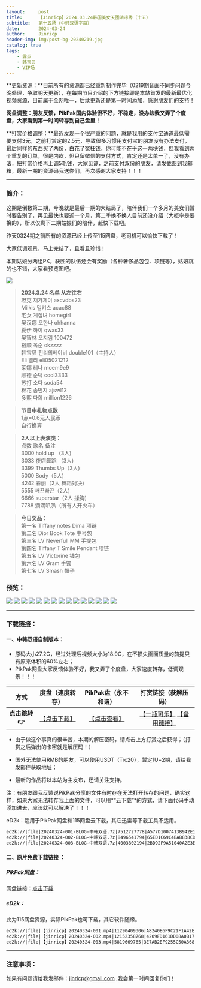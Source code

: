 ```yaml
---
layout:     post
title:      【Jinricp】2024.03.24韩国美女天团清凉秀（十五）
subtitle:   第十五场（中韩双语字幕）
date:       2024-03-24
author:     Jinricp
header-img: img/post-bg-20240219.jpg
catalog: true
tags:
    - 露点
    - 韩宝贝
    - VIP场
---
```


**更新资源：**目前所有的资源都已经重新制作完毕（0219期音画不同步问题今晚处理，争取明天更新），在每期节目介绍的下方链接即是本站首发的最新最优化视频资源，目前属于全网唯一，后续更新还是第一时间添加，感谢朋友们的支持！

**网盘调整：朋友反馈，PikPak国内体验很不好，不稳定，没办法我又弄了个度盘，大家看到第一时间转存到自己盘里！**

**打赏价格调整：**最近发现一个很严重的问题，就是我用的支付宝通道最低需要支付3元，之前打赏定的2.5元，导致很多习惯用支付宝的朋友没有办法支付，最后同样的东西买了两份，白花了冤枉钱，你可能不在乎这一两块钱，但我看到两个重复的订单，很是内疚，但只留微信的支付方式，肯定还是太单一了，没有办法，把打赏价格再上调5毛钱，大家见谅，之前支付双份的朋友，请发截图到我邮箱，最新一期的资源码我送你们，再次感谢大家支持！！！

---

### 简介：

这期是倒数第二期，今晚就是最后一期的大结局了，陪伴我们一个多月的美女们暂时要告别了，再见最快也要近一个月，第二季换不换人目前还没介绍（大概率是要换的），所以仅剩下二期姑娘们的陪伴，赶快下载吧。

昨天0324期之前所有的资源已经上传至115网盘，老司机可以愉快下载了！

大家低调观景，马上完结了，且看且珍惜！

本期姑娘分两组PK，获胜的队伍还会有奖励（各种奢侈品包包、项链等），姑娘跳的也不错，大家看预览图吧。

![](https://www.imgccc.com/2024/03/25/2f49b1aa86e7c.png)

> **2024.3.24 名单 从左往右**<br>
> 坦克 쟤가제이 axcvdbs23<br>
> Milkis 밀키스 acac88<br>
> 宅女 계집녀 homegirl<br>
> 吴汉娜 오한나 ohhanna<br>
> 夏伊 하이 qwas33<br>
> 吴智林 오지림 100472<br>
> 裕顺 옥순 okzzzz<br>
> 韩宝贝 진리의베이비 double101（主持人）<br>
> Eli 엘리 eli05021212<br>
> 莱娜 레나 moem9e9<br>
> 顺德 순덕 cool3333<br>
> 苏打 소다 soda54<br>
> 棉花 솜먼지 ajswl12<br>
> 多熙 다희 million1226<br>

>**节目中礼物点数**<br>
>1点=0.6元人民币<br>
>自行换算<br>

>**2人以上表演类：**<br>
>点数 歌名 备注<br>
>3000 hold up （3人)<br>
>3033 夜店舞蹈 （3人)<br>
>3399 Thumbs Up（3人)<br>
>5000 Body（5人)<br>
>4242 春丽（2人 舞蹈对决)<br>
>5555 쌔끈빠끈（2人)<br>
>6666 superstar（2人 揉胸)<br>
>7788 滴滴叭叭（所有人开火车）<br>

>**今日奖品：**<br>
>第一名 Tiffany notes Dima 项链<br>
>第二名 Dior Book Tote 中号包<br>
>第三名 LV Neverfull MM 手提包<br>
>第四名 Tiffany T Smile Pendant 项链<br>
>第五名 LV Victorine 钱包<br>
>第六名 LV Gram 手镯<br>
>第七名 LV Smash 帽子<br>


### 预览：

![](https://www.imgccc.com/2024/03/25/6d7e2423452dd.jpg)
![](https://www.imgccc.com/2024/03/25/080e5f4e755a0.jpg)
![](https://www.imgccc.com/2024/03/25/7fbfe438c9e4f.jpg)
![](https://www.imgccc.com/2024/03/25/8f25311acfef8.gif)
![](https://www.imgccc.com/2024/03/25/81ed486470d12.gif)
![](https://www.imgccc.com/2024/03/25/9760627d5f724.gif)
![](https://www.imgccc.com/2024/03/25/37e52a971bfd0.gif)
![](https://www.imgccc.com/2024/03/25/6627c8fc8235e.gif)
![](https://www.imgccc.com/2024/03/25/9e13b35c2eb68.gif)
![](https://www.imgccc.com/2024/03/25/01aa12121a79c.gif)
![](https://www.imgccc.com/2024/03/25/3ab7e37611ef4.gif)
![](https://www.imgccc.com/2024/03/25/c923d150198c7.gif)
![](https://www.imgccc.com/2024/03/25/c3ae6b0bb5ac0.gif)
![](https://www.imgccc.com/2024/03/25/15359d47425f6.gif)
![](https://www.imgccc.com/2024/03/25/80f1bd5f7ddac.gif)

------

### 下载链接：

#### 一、中韩双语自制版本：

+ 原码大小27.2G，经过处理后视频大小为18.9G，在不损失画面质量的前提只有原来体积的60%左右；
+ PikPak网盘大家反馈体验不好，我又弄了个度盘，大家速度转存，低调观景！！！

|     方式      |                       度盘（速度转存）                       |                     PikPak盘（永不和谐）                     |                     打赏链接（获解压码）                     |
| :-----------: | :----------------------------------------------------------: | :----------------------------------------------------------: | :----------------------------------------------------------: |
| **点击跳转👉** | [【点击下载】](https://pan.baidu.com/s/1kn4Bca46qKtPmWMZw6HBXQ?pwd=8888) | [【点击查看】](https://mypikpak.com/s/VNtnSjXg9tRw2g97v0NHpsuAo1) | [【一瓶可乐】](https://nk.mileifk.com/details/1CD55BB5) [【备用链接】](https://kkl.mileifk.com/details/D4675015) |


+ 由于做这个事真的很辛苦，本期的解压密码，请点击上方打赏之后获得；（打赏之后弹出的卡密就是解压码！）

+ 国外无法使用RMB的朋友，可以使用USDT（Trc20），暂定1U=2期，请给我发邮件获取地址；

+ 最新的作品将以本站为主发布，还请关注支持。

注：有朋友跟我反馈说PikPak分享的文件有时存在无法打开转存的问题，确实这样，如果大家无法转存我上面的文件，可以用*“云下载”*的方式，请下面代码手动添加进去，应该就可以解决了！！！

eD2k：适用于PikPak网盘和115网盘云下载，其它迅雷等下载工具不适用。

  ```txt
ed2k://|file|20240324-001-BLOG-中韩双语.7z|7512727778|A577D1007413B942E1D095A4B453917C|/
ed2k://|file|20240324-002-BLOG-中韩双语.7z|8496541794|65ED1C69C4BAB838CD48DFA6A873C15A|/
ed2k://|file|20240324-003-BLOG-中韩双语.7z|4003802194|2BD92F9A51040A2E3E320CE44E0C291A|/
  ```



#### 二、原片免费下载链接 ：

##### PikPak网盘：

网盘链接：[点击下载](https://mypikpak.com/s/VNtnWGA3EvK71VgWGLjK96Jpo1)

##### eD2k：

此为115网盘资源，实际PikPak也可下载，其它软件随缘。

```txt
ed2k://|file|【jinricp】20240324-001.mp4|11290409306|A8240E6F9C21F1A42EDB9059DE63E78B|/
ed2k://|file|【jinricp】20240324-002.mp4|12152358768|4209FD161DD08A0B170694B50A675DEB|/
ed2k://|file|【jinricp】20240324-003.mp4|5819669765|3E7AB2EF9255C50A368D409E29611280|/
```

------

### 注意事项：


如果有问题请给我发邮件：jinricp@gmail.com ,我会第一时间回复你们！